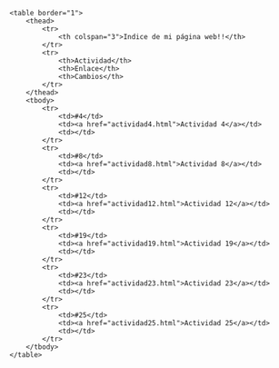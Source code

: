 <html>
<head>
	<title></title>
</head>
<body>

	<table border="1">
        <thead>
            <tr>
                <th colspan="3">Indice de mi página web!!</th>
            </tr>
            <tr>
                <th>Actividad</th>
                <th>Enlace</th>
                <th>Cambios</th>
            </tr>
        </thead>
        <tbody>
            <tr>
                <td>#4</td>
                <td><a href="actividad4.html">Actividad 4</a></td>
                <td></td>
            </tr>
            <tr>
                <td>#8</td>
                <td><a href="actividad8.html">Actividad 8</a></td>
                <td></td>
            </tr>
            <tr>
                <td>#12</td>
                <td><a href="actividad12.html">Actividad 12</a></td>
                <td></td>
            </tr>
            <tr>
                <td>#19</td>
                <td><a href="actividad19.html">Actividad 19</a></td>
                <td></td>
            </tr>
            <tr>
                <td>#23</td>
                <td><a href="actividad23.html">Actividad 23</a></td>
                <td></td>
            </tr>
            <tr>
                <td>#25</td>
                <td><a href="actividad25.html">Actividad 25</a></td>
                <td></td>
            </tr>            
        </tbody>
    </table>

</body>
</html>
